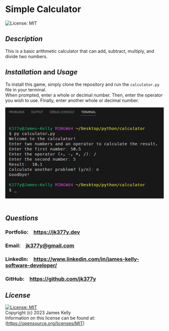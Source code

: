# Simple Calculator
![License: MIT](https://img.shields.io/badge/License-MIT-blue.svg)

## *Description*
This is a basic arithmetic calculator that can add, subtract, multiply, and divide two numbers.
<br>

## *Installation* and *Usage*
To install this game, simply clone the repository and run the `calculator.py` file in your terminal.
<br>
When prompted, enter a whole or decimal number.
Then, enter the operator you wish to use.
Finally, enter another whole or decimal number.
<br>

![screenshot](images/screenshot.JPG)
<br>
<br>

## *Questions*
<h3>Portfolio:&emsp;<a href="https://jk377y.dev" target="_blank">https://jk377y.dev</a></h3>
<h3>Email:&emsp;<a href="mailto:jk377y@gmail.com" target="_blank">jk377y@gmail.com</a></h3>
<h3>LinkedIn:&emsp;<a href="https://www.linkedin.com/in/james-kelly-software-developer/" target="_blank">https://www.linkedin.com/in/james-kelly-software-developer/</a></h3>
<h3>GitHub:&emsp;<a href="https://github.com/jk377y" target="_blank">https://github.com/jk377y</a></h3>

## *License*
[![License: MIT](https://img.shields.io/badge/License-MIT-blue.svg)](https://opensource.org/licenses/MIT)
<br>Copyright (c) 2023 James Kelly
<br>Information on this license can be found at: (https://opensource.org/licenses/MIT)